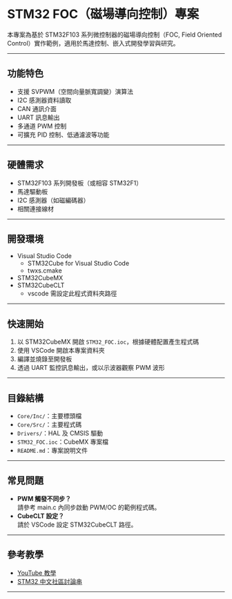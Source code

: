 # STM32 FOC（磁場導向控制）專案

本專案為基於 STM32F103 系列微控制器的磁場導向控制（FOC, Field Oriented Control）實作範例，適用於馬達控制、嵌入式開發學習與研究。

---

## 功能特色

- 支援 SVPWM（空間向量脈寬調變）演算法
- I2C 感測器資料讀取
- CAN 通訊介面
- UART 訊息輸出
- 多通道 PWM 控制
- 可擴充 PID 控制、低通濾波等功能

---

## 硬體需求

- STM32F103 系列開發板（或相容 STM32F1）
- 馬達驅動板
- I2C 感測器（如磁編碼器）
- 相關連接線材

---

## 開發環境

- Visual Studio Code
  - STM32Cube for Visual Studio Code
  - twxs.cmake
- STM32CubeMX
- STM32CubeCLT
  - vscode 需設定此程式資料夾路徑

---

## 快速開始

1. 以 STM32CubeMX 開啟 `STM32_FOC.ioc`，根據硬體配置產生程式碼
2. 使用 VSCode 開啟本專案資料夾
3. 編譯並燒錄至開發板
4. 透過 UART 監控訊息輸出，或以示波器觀察 PWM 波形

---

## 目錄結構

- `Core/Inc/`：主要標頭檔
- `Core/Src/`：主要程式碼
- `Drivers/`：HAL 及 CMSIS 驅動
- `STM32_FOC.ioc`：CubeMX 專案檔
- `README.md`：專案說明文件

---

## 常見問題

- **PWM 觸發不同步？**  
  請參考 main.c 內同步啟動 PWM/OC 的範例程式碼。
- **CubeCLT 設定？**  
  請於 VSCode 設定 STM32CubeCLT 路徑。

---

## 參考教學

- [YouTube 教學](https://www.youtube.com/watch?v=fhuFuQU7gyo)
- [STM32 中文社區討論串](https://shequ.stmicroelectronics.cn/thread-643922-1-1.html)

---